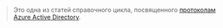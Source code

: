 > Это одна из статей справочного цикла, посвященного [протоколам Azure Active Directory](../articles/active-directory/active-directory-protocols.md).

<!---HONumber=AcomDC_0601_2016-->